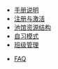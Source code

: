 </br>

* [<div class="ps-icon ps-icon-coffee-hot"></div> 手册说明](README.md)
* [<div class="ps-icon ps-icon-fire"></div> 注册与激活](Sign-up.md)
* [<div class="ps-icon ps-icon-puzzle"></div> 池馆资源结构](Structure.md)
* [<div class="ps-icon ps-icon-70-160"></div> 自习模式](Self-mode.md)
* [<div class="ps-icon ps-icon-book"></div> 班级管理](Digiclass.md)
<!-- * [<div class="ps-icon ps-icon-clock"></div> 演示视频合辑](VideoList.md) -->
* [<div class="ps-icon ps-icon-chat"></div> FAQ](FAQ.md)